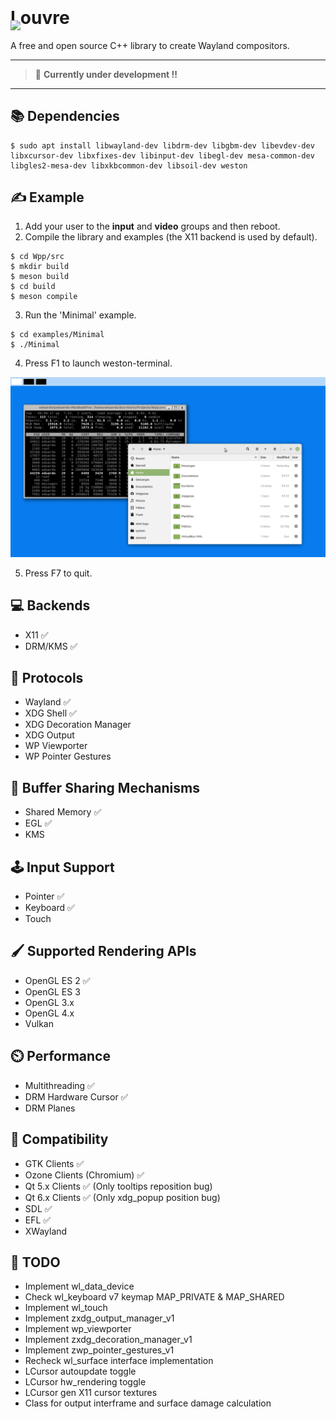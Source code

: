 
<img style="position:relative;margin:0px;padding:0;top:40px" src="https://i.imgur.com/cCT9KwN.png" width="104"/>
<h1 style="margin-top:0px;padding-top:0px">Louvre</h1>

A free and open source C++ library to create Wayland compositors.

<hr>

> 🔨 **Currently under development !!**

<hr>

## 📚 Dependencies
```
$ sudo apt install libwayland-dev libdrm-dev libgbm-dev libevdev-dev libxcursor-dev libxfixes-dev libinput-dev libegl-dev mesa-common-dev libgles2-mesa-dev libxkbcommon-dev libsoil-dev weston
```

## ✍️ Example

1. Add your user to the **input** and **video** groups and then reboot.
2. Compile the library and examples (the X11 backend is used by default).

```
$ cd Wpp/src
$ mkdir build
$ meson build
$ cd build
$ meson compile
```
3. Run the 'Minimal' example.
```
$ cd examples/Minimal
$ ./Minimal
```
4. Press F1 to launch weston-terminal.

![Example](screenshots/Screenshot-01.png)

5. Press F7 to quit.

## 💻 Backends

* X11 :white_check_mark:
* DRM/KMS :white_check_mark:

## 🧩 Protocols

* Wayland :white_check_mark:
* XDG Shell :white_check_mark:
* XDG Decoration Manager
* XDG Output
* WP Viewporter
* WP Pointer Gestures

## 💬 Buffer Sharing Mechanisms
* Shared Memory :white_check_mark:
* EGL :white_check_mark:
* KMS 

## 🕹️ Input Support
* Pointer :white_check_mark:
* Keyboard :white_check_mark:
* Touch

## 🖌️ Supported Rendering APIs
* OpenGL ES 2 :white_check_mark:
* OpenGL ES 3
* OpenGL 3.x
* OpenGL 4.x
* Vulkan

## ⏲️ Performance
* Multithreading :white_check_mark:
* DRM Hardware Cursor :white_check_mark:
* DRM Planes

## 👴 Compatibility
* GTK Clients :white_check_mark:
* Ozone Clients (Chromium) :white_check_mark:
* Qt 5.x Clients :white_check_mark: (Only tooltips reposition bug)
* Qt 6.x Clients :white_check_mark: (Only xdg_popup position bug)
* SDL :white_check_mark:
* EFL :white_check_mark:
* XWayland

## 🔨 TODO
* Implement wl_data_device
* Check wl_keyboard v7 keymap MAP_PRIVATE & MAP_SHARED
* Implement wl_touch
* Implement zxdg_output_manager_v1
* Implement wp_viewporter
* Implement zxdg_decoration_manager_v1
* Implement zwp_pointer_gestures_v1
* Recheck wl_surface interface implementation
* LCursor autoupdate toggle
* LCursor hw_rendering toggle
* LCursor gen X11 cursor textures
* Class for output interframe and surface damage calculation
